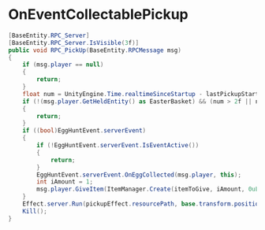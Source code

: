 <Badge type="danger" text="Carbon Compatible"/><Badge type="warning" text="Oxide Compatible"/>
# OnEventCollectablePickup
```csharp
[BaseEntity.RPC_Server]
[BaseEntity.RPC_Server.IsVisible(3f)]
public void RPC_PickUp(BaseEntity.RPCMessage msg)
{
	if (msg.player == null)
	{
		return;
	}
	float num = UnityEngine.Time.realtimeSinceStartup - lastPickupStartTime;
	if (!(msg.player.GetHeldEntity() as EasterBasket) && (num > 2f || num < 0.8f))
	{
		return;
	}
	if ((bool)EggHuntEvent.serverEvent)
	{
		if (!EggHuntEvent.serverEvent.IsEventActive())
		{
			return;
		}
		EggHuntEvent.serverEvent.OnEggCollected(msg.player, this);
		int iAmount = 1;
		msg.player.GiveItem(ItemManager.Create(itemToGive, iAmount, 0uL));
	}
	Effect.server.Run(pickupEffect.resourcePath, base.transform.position + UnityEngine.Vector3.up * 0.3f, UnityEngine.Vector3.up);
	Kill();
}

```
